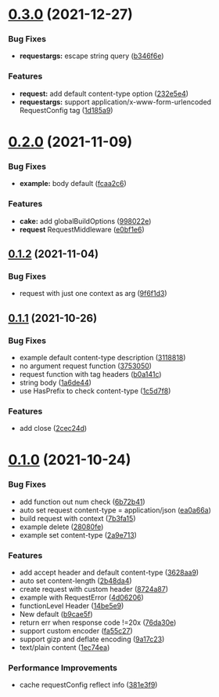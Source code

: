 # [0.3.0](https://github.com/snownd/cake/compare/v0.2.0...v) (2021-12-27)


### Bug Fixes

* **requestargs:** escape string query ([b346f6e](https://github.com/snownd/cake/commit/b346f6e74d3105041208c4c637b2f22c6d42da09))


### Features

* **request:** add default content-type option ([232e5e4](https://github.com/snownd/cake/commit/232e5e47cbd447aaa559be8b656fa6d0a13fe04e))
* **requestargs:** support application/x-www-form-urlencoded RequestConfig tag ([1d185a9](https://github.com/snownd/cake/commit/1d185a9df1c1afaef6d7b616b422cc1516e0adb5))



# [0.2.0](https://github.com/snownd/cake/compare/v0.1.2...v0.2.0) (2021-11-09)


### Bug Fixes

* **example:** body default ([fcaa2c6](https://github.com/snownd/cake/commit/fcaa2c600449b92aae8a97971054f52996538ab7))


### Features

* **cake:** add globalBuildOptions ([998022e](https://github.com/snownd/cake/commit/998022e086b143ab9c2623085a1df37702fb6b05))
* **request** RequestMiddleware ([e0bf1e6](https://github.com/snownd/cake/commit/e0bf1e6a647b77431c73065b8fb6a4f1b6bf265e))



## [0.1.2](https://github.com/snownd/cake/compare/v0.1.1...v0.1.2) (2021-11-04)


### Bug Fixes

* request with just one context as arg ([9f6f1d3](https://github.com/snownd/cake/commit/9f6f1d39b853004989c0e87f210ccf9ecec9ff0a))



## [0.1.1](https://github.com/snownd/cake/compare/v0.1.0...v0.1.1) (2021-10-26)


### Bug Fixes

* example default content-type description ([3118818](https://github.com/snownd/cake/commit/31188184c6a67ce7b7b8b57ee6ce058f28ee2661))
* no argument request function ([3753050](https://github.com/snownd/cake/commit/375305040c2a329ceb70fde2d3708783a766ccaa))
* request function with tag headers ([b0a141c](https://github.com/snownd/cake/commit/b0a141cb4e49fe6759f1ac158fd9289612e447b3))
* string body ([1a6de44](https://github.com/snownd/cake/commit/1a6de44cf98252b872056fedc43e1e3b2b2b6dce))
* use HasPrefix to check content-type ([1c5d7f8](https://github.com/snownd/cake/commit/1c5d7f8ade334a1464b172f9abf0ec9690661c53))


### Features

* add close ([2cec24d](https://github.com/snownd/cake/commit/2cec24d3552c04da3bba26a194e674f5ecd1738a))



# [0.1.0](https://github.com/snownd/cake/compare/6b72b410118085bbc4a9efb5f2ef7e57820af308...v0.1.0) (2021-10-24)


### Bug Fixes

* add function out num check ([6b72b41](https://github.com/snownd/cake/commit/6b72b410118085bbc4a9efb5f2ef7e57820af308))
* auto set request content-type = application/json ([ea0a66a](https://github.com/snownd/cake/commit/ea0a66a21f6bff20182b5cf026d1079bed30be99))
* build request with context ([7b3fa15](https://github.com/snownd/cake/commit/7b3fa15c3a34e9f5e633b504fdf38c35f8d7f529))
* example delete ([28080fe](https://github.com/snownd/cake/commit/28080fec9f37d44453ded8956d1b8a3df541f973))
* example set content-type ([2a9e713](https://github.com/snownd/cake/commit/2a9e713c3eeb71383986992c99b92c7397be4db5))


### Features

* add accept header and default content-type ([3628aa9](https://github.com/snownd/cake/commit/3628aa9fb683a66d3f43312b81628db86523e9e3))
* auto set content-length ([2b48da4](https://github.com/snownd/cake/commit/2b48da407bc0a3057008d403a41c83f1138ab4ec))
* create request with custom header ([8724a87](https://github.com/snownd/cake/commit/8724a87f3436e5a9a229f8727dec27b8c39fc9e9))
* example with RequestError ([4d06206](https://github.com/snownd/cake/commit/4d0620674937ae1235f15da6b8aac0c4a225a8c6))
* functionLevel Header ([14be5e9](https://github.com/snownd/cake/commit/14be5e926e8617b52221f6b6a80e9edb0c9fdddd))
* New default ([b9cae5f](https://github.com/snownd/cake/commit/b9cae5f7d8167a5cc28b8e934b8f270123651e39))
* return err when response code !=20x ([76da30e](https://github.com/snownd/cake/commit/76da30ef7ff283d02642a93ad11f70d41592ad91))
* support custom encoder ([fa55c27](https://github.com/snownd/cake/commit/fa55c2740230be4c6127c3605445e266d6d71868))
* support gizp and deflate encoding ([9a17c23](https://github.com/snownd/cake/commit/9a17c232c495e44067eaa0d43937abe7fc361ab0))
* text/plain content ([1ec74ea](https://github.com/snownd/cake/commit/1ec74eabf4309ee6a9cdaf6e88b232d16cebb857))


### Performance Improvements

* cache requestConfig reflect info ([381e3f9](https://github.com/snownd/cake/commit/381e3f90180bb15fff4266ea31fb3176aa5eb1f5))



